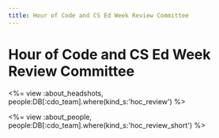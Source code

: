 ```yaml
---
title: Hour of Code and CS Ed Week Review Committee
---
```

# Hour of Code and CS Ed Week Review Committee

<%= view :about_headshots, people:DB[:cdo_team].where(kind_s:'hoc_review') %>

<%= view :about_people, people:DB[:cdo_team].where(kind_s:'hoc_review_short') %>

